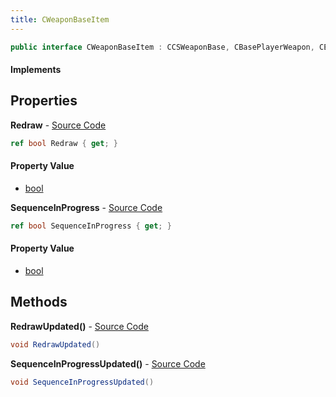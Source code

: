 ```yaml
---
title: CWeaponBaseItem
---
```


```csharp
public interface CWeaponBaseItem : CCSWeaponBase, CBasePlayerWeapon, CEconEntity, CBaseFlex, CBaseAnimGraph, CBaseModelEntity, CBaseEntity, CEntityInstance, ISchemaClass<CEntityInstance>, ISchemaClass<CBaseEntity>, ISchemaClass<CBaseModelEntity>, ISchemaClass<CBaseAnimGraph>, ISchemaClass<CBaseFlex>, ISchemaClass<CEconEntity>, ISchemaClass<CBasePlayerWeapon>, ISchemaClass<CCSWeaponBase>, ISchemaClass<CWeaponBaseItem>, ISchemaField, ISchemaClass, INativeHandle
```

#### Implements

## Properties

**Redraw** - [Source Code](https://github.com/swiftly-solution/swiftlys2/blob/master/managed/src/SwiftlyS2.Generated/Schemas/Interfaces/CWeaponBaseItem.cs#L18)

```csharp
ref bool Redraw { get; }
```

#### Property Value

- [bool](https://learn.microsoft.com/dotnet/api/system.boolean)

**SequenceInProgress** - [Source Code](https://github.com/swiftly-solution/swiftlys2/blob/master/managed/src/SwiftlyS2.Generated/Schemas/Interfaces/CWeaponBaseItem.cs#L16)

```csharp
ref bool SequenceInProgress { get; }
```

#### Property Value

- [bool](https://learn.microsoft.com/dotnet/api/system.boolean)

## Methods

**RedrawUpdated()** - [Source Code](https://github.com/swiftly-solution/swiftlys2/blob/master/managed/src/SwiftlyS2.Generated/Schemas/Interfaces/CWeaponBaseItem.cs#L21)

```csharp
void RedrawUpdated()
```

**SequenceInProgressUpdated()** - [Source Code](https://github.com/swiftly-solution/swiftlys2/blob/master/managed/src/SwiftlyS2.Generated/Schemas/Interfaces/CWeaponBaseItem.cs#L20)

```csharp
void SequenceInProgressUpdated()
```

